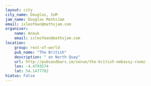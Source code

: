 ```yaml
---
layout: city                                           
city_name: Douglas, IoM                                                               
jam_name: Douglas MathsJam
email: isleofman@mathsjam.com
organiser:
    name: Anouk
    email: isleofman@mathsjam.com
location:
    group: rest-of-world
    pub_name: "The British"
    description: " on North Quay"
    url: http://pubsandbars.im/venue/the-british-embassy-room/
    lon: -4.4793574
    lat: 54.1477782
hiatus: False
---
```

